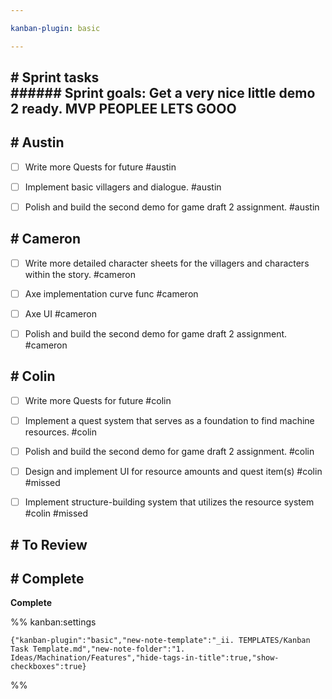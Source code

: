 ```yaml
---

kanban-plugin: basic

---
```


## # Sprint tasks<br>###### Sprint goals: Get a very nice little demo 2 ready. MVP PEOPLEE LETS GOOO



## # Austin

- [ ] Write more Quests for future #austin
- [ ] Implement basic villagers and dialogue. #austin
- [ ] Polish and build the second demo for game draft 2 assignment. #austin


## # Cameron

- [ ] Write more detailed character sheets for the villagers and characters within the story. #cameron
- [ ] Axe implementation curve func  #cameron
- [ ] Axe UI #cameron
- [ ] Polish and build the second demo for game draft 2 assignment. #cameron


## # Colin

- [ ] Write more Quests for future #colin
- [ ] Implement a quest system that serves as a foundation to find machine resources. #colin
- [ ] Polish and build the second demo for game draft 2 assignment. #colin
- [ ] Design and implement UI for resource amounts and quest item(s) #colin #missed
- [ ] Implement structure-building system that utilizes the resource system #colin #missed


## # To Review



## # Complete

**Complete**




%% kanban:settings
```
{"kanban-plugin":"basic","new-note-template":"_ii. TEMPLATES/Kanban Task Template.md","new-note-folder":"1. Ideas/Machination/Features","hide-tags-in-title":true,"show-checkboxes":true}
```
%%